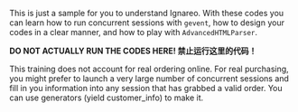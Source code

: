This is just a sample for you to understand Ignareo. With these codes you can learn how to run concurrent sessions with `gevent`, how to design your codes in a clear manner, and how to play with `AdvancedHTMLParser`. 

**DO NOT ACTUALLY RUN THE CODES HERE! 禁止运行这里的代码！**

This training does not account for real ordering online. For real purchasing, you might prefer to launch a very large number of concurrent sessions and fill in you information into any session that has grabbed a valid order. You can use generators (yield customer_info) to make it.